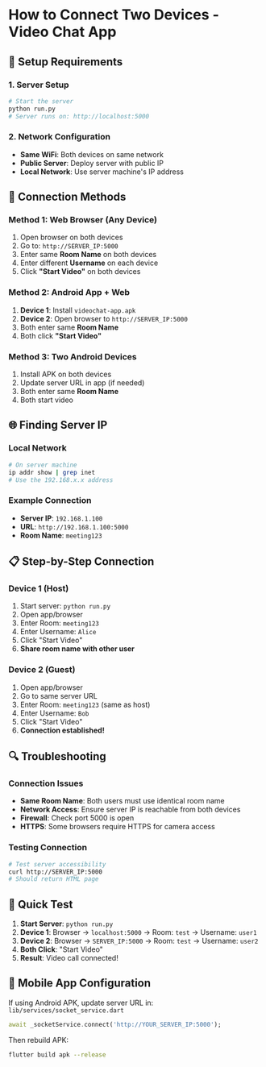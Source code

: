 # How to Connect Two Devices - Video Chat App

## 🔧 Setup Requirements

### 1. Server Setup
```bash
# Start the server
python run.py
# Server runs on: http://localhost:5000
```

### 2. Network Configuration
- **Same WiFi**: Both devices on same network
- **Public Server**: Deploy server with public IP
- **Local Network**: Use server machine's IP address

## 📱 Connection Methods

### Method 1: Web Browser (Any Device)
1. Open browser on both devices
2. Go to: `http://SERVER_IP:5000`
3. Enter same **Room Name** on both devices
4. Enter different **Username** on each device
5. Click **"Start Video"** on both devices

### Method 2: Android App + Web
1. **Device 1**: Install `videochat-app.apk`
2. **Device 2**: Open browser to `http://SERVER_IP:5000`
3. Both enter same **Room Name**
4. Both click **"Start Video"**

### Method 3: Two Android Devices
1. Install APK on both devices
2. Update server URL in app (if needed)
3. Both enter same **Room Name**
4. Both start video

## 🌐 Finding Server IP

### Local Network
```bash
# On server machine
ip addr show | grep inet
# Use the 192.168.x.x address
```

### Example Connection
- **Server IP**: `192.168.1.100`
- **URL**: `http://192.168.1.100:5000`
- **Room Name**: `meeting123`

## 📋 Step-by-Step Connection

### Device 1 (Host)
1. Start server: `python run.py`
2. Open app/browser
3. Enter Room: `meeting123`
4. Enter Username: `Alice`
5. Click "Start Video"
6. **Share room name with other user**

### Device 2 (Guest)
1. Open app/browser
2. Go to same server URL
3. Enter Room: `meeting123` (same as host)
4. Enter Username: `Bob`
5. Click "Start Video"
6. **Connection established!**

## 🔍 Troubleshooting

### Connection Issues
- **Same Room Name**: Both users must use identical room name
- **Network Access**: Ensure server IP is reachable from both devices
- **Firewall**: Check port 5000 is open
- **HTTPS**: Some browsers require HTTPS for camera access

### Testing Connection
```bash
# Test server accessibility
curl http://SERVER_IP:5000
# Should return HTML page
```

## 🚀 Quick Test

1. **Start Server**: `python run.py`
2. **Device 1**: Browser → `localhost:5000` → Room: `test` → Username: `user1`
3. **Device 2**: Browser → `SERVER_IP:5000` → Room: `test` → Username: `user2`
4. **Both Click**: "Start Video"
5. **Result**: Video call connected!

## 📱 Mobile App Configuration

If using Android APK, update server URL in:
`lib/services/socket_service.dart`
```dart
await _socketService.connect('http://YOUR_SERVER_IP:5000');
```

Then rebuild APK:
```bash
flutter build apk --release
```
